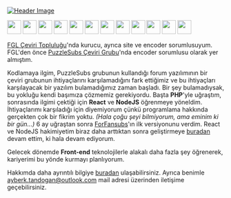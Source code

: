 [![Header Image](https://i.imgur.com/8dlxJx5.gif)](https://ayberktandogan.github.io/)

<img height="32" width="32" src="https://cdn.jsdelivr.net/npm/simple-icons@v3/icons/node-dot-js.svg" /> <img height="32" width="32" src="https://cdn.jsdelivr.net/npm/simple-icons@v3/icons/react.svg" /> <img height="32" width="32" src="https://cdn.jsdelivr.net/npm/simple-icons@v3/icons/javascript.svg" /> <img height="32" width="32" src="https://cdn.jsdelivr.net/npm/simple-icons@v3/icons/python.svg" /> <img height="32" width="32" src="https://cdn.jsdelivr.net/npm/simple-icons@v3/icons/jquery.svg" /> <img height="32" width="32" src="https://cdn.jsdelivr.net/npm/simple-icons@v3/icons/html5.svg" /> <img height="32" width="32" src="https://cdn.jsdelivr.net/npm/simple-icons@v3/icons/css3.svg" /> <img height="32" width="32" src="https://cdn.jsdelivr.net/npm/simple-icons@v3/icons/sass.svg" /> <img height="32" width="32" src="https://cdn.jsdelivr.net/npm/simple-icons@v3/icons/bootstrap.svg" /> <img height="32" width="32" src="https://cdn.jsdelivr.net/npm/simple-icons@v3/icons/mongodb.svg" /> <img height="32" width="32" src="https://cdn.jsdelivr.net/npm/simple-icons@v3/icons/mysql.svg" /> <img height="32" width="32" src="https://cdn.jsdelivr.net/npm/simple-icons@v3/icons/mariadb.svg" />

[FGL Çeviri Topluluğu](https://fgl.moe)'nda kurucu, ayrıca site ve encoder sorumlusuyum. FGL'den önce [PuzzleSubs Çeviri Grubu](https://puzzlesubs.com)'nda encoder sorumlusu olarak yer almıştım.

Kodlamaya ilgim, PuzzleSubs grubunun kullandığı forum yazılımının bir çeviri grubunun ihtiyaçlarını karşılamadığını fark ettiğimiz ve bu ihtiyaçları karşılayacak bir yazılım bulamadığımız zaman başladı. Bir şey bulamadıysak, bu yokluğu kendi başımıza çözmemiz gerekiyordu. Başta **PHP**'yle uğraştım, sonrasında ilgimi çektiği için **React** ve **NodeJS** öğrenmeye yöneldim. İhtiyaçlarımı karşıladığı için diyemiyorum çünkü programlama hakkında gerçekten çok bir fikrim yoktu. *(Hala çoğu şeyi bilmiyorum, ama eminim ki bir gün...)* 6 ay uğraştan sonra [ForFansubs](https://github.com/ForFansubs)'ın ilk versiyonunu verdim. React ve NodeJS hakimiyetim biraz daha arttıktan sonra geliştirmeye [buradan](https://github.com/ForFansubs) devam ettim, ki hala devam ediyorum.

Gelecek dönemde **Front-end** teknolojilerle alakalı daha fazla şey öğrenerek, kariyerimi bu yönde kurmayı planlıyorum.

Hakkımda daha ayrıntılı bilgiye [buradan](https://ayberktandogan.github.io/) ulaşabilirsiniz. Ayrıca benimle ayberk.tandogan@outlook.com mail adresi üzerinden iletişime geçebilirsiniz.
